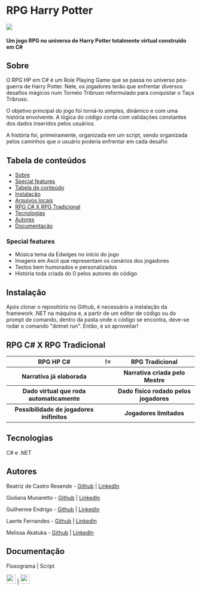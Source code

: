 <h1>RPG Harry Potter</h1>
<img src="https://github.com/Guilherme-Endrigo/RPG-HARRY-POTTER/blob/main/Docs/photo4947683324789369336.jpg?raw=true" aling="center">
<h4>Um jogo RPG no universo de Harry Potter totalmente virtual construído em C#</h4>

<h2 id="sobre">Sobre</h2>

O RPG HP em C# é um Role Playing Game que se passa no universo pós-guerra de Harry Potter. Nele, os jogadores terão que enfrentar diversos desafios mágicos num Torneio Tribruxo reformulado para conquistar o Taça Tribruxo.

O objetivo principal do jogo foi torná-lo simples, dinâmico e com uma história envolvente. A lógica do código conta com validações constantes dos dados inseridos pelos usuários.

A história foi, primeiramente, organizada em um script, sendo organizada pelos caminhos que o usuário poderia enfrentar em cada desafio

<h2 id="tabela">Tabela de conteúdos</h2>

   * <a href="#sobre">Sobre</a>
   * <a href="#features">Special features</a> 
   * <a href="#tabela">Tabela de conteúdo</a>
   * <a href="#instalacao">Instalação</a>
   * <a href="#tabela">Arquivos locais</a>
   * <a href="#table">RPG C# X RPG Tradicional</a>
   * <a href="#tecnologias">Tecnologias</a>
   * <a href="#autores">Autores</a>
   * <a href="#documentacao">Documentação</a>

<h3 id="features">Special features</h3>

* Música tema da Edwiges no início do jogo
* Imagens em Ascii que representam os cenários dos jogadores
* Textos bem humorados e personalizados
* História toda criada do 0 pelos autores do código

<h2 id="instalacao">Instalação</h2>

Após clonar o repositório no Github, é necessário a instalação da framework .NET na máquina e, a partir de um editor de código ou do prompt de comando, dentro da pasta onde o código se encontra, deve-se rodar o comando "dotnet run". Então, é só aproveitar!

<h2 id="table">RPG C#     X     RPG Tradicional</h2>
<table>
  <tr>
    <th>RPG HP C#</th>
    <th>!=</th>
    <th>RPG Tradicional</th>
  </tr>
  <tr>
  <th>Narrativa já elaborada</th>
  <th></th>
  <th>Narrativa criada pelo Mestre</th>
  </tr>
  <tr>
    <th>Dado virtual que roda automaticamente</th>
    <th></th>
    <th>Dado físico rodado pelos jogadores</th>
  </tr>
  <th>Possibilidade de jogadores inifinitos</th>
  <th></th>
  <th>Jogadores limitados</th>
</table> 


<h2 id="tecnologias">Tecnologias</h2>
<p>C# e .NET</p>

<h2 id="autores">Autores</h2>

Beatriz de Castro Resende - <a href="https://github.com/beatrizresende">Github</a> | <a href="www.linkedin.com/in/beatrizresende">LinkedIn</a>

Giuliana Munaretto - <a href="https://github.com/gimunaretto">Github</a> | <a href="https://www.linkedin.com/in/gimunaretto/">LinkedIn</a>

Guilherme Endrigo - <a href="https://github.com/Guilherme-Endrigo">Github</a> | <a href="https://www.linkedin.com/in/guilhermeendrigo/">LinkedIn</a>

Laerte Fernandes - <a href="https://github.com/LaerteFr02">Github</a> | <a href="https://www.linkedin.com/in/laertefr/">LinkedIn</a>

Melissa Akatuka - <a href="https://github.com/MelissaAkatuka">Github</a> | <a href="https://www.linkedin.com/in/melissa-akatuka-de-oliveira/">LinkedIn</a>

<h2 id="documentacao">Documentação</h2>

Fluxograma | Script

<a href="https://miro.com/welcomeonboard/TVVjZDdJT2FDMEFoWFVLazBhRHhLVjJTZ0JSU2E4aFk1cDFFWmRvWk9mSE5yV0c3N2hvTTgyS0Y2bUdnQVBFR3wzMDc0NDU3MzYyMDU3NjYzOTc0" target="_blank"><img src="https://github.com/Guilherme-Endrigo/RPG-HARRY-POTTER/blob/main/Docs/miro.png?raw=true" height="25px" width="25px"></a> | <a href="https://github.com/Guilherme-Endrigo/RPG-HARRY-POTTER/blob/main/Docs/RPG_HP.pdf" target="_blank"><img src="https://github.com/Guilherme-Endrigo/RPG-HARRY-POTTER/blob/main/Docs/google%20docs.png?raw=true" height="25px" width="25px"></a>



